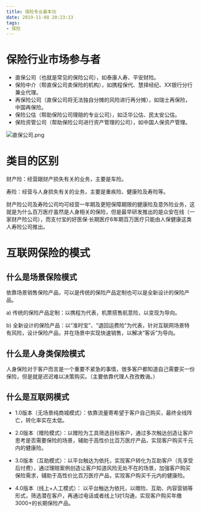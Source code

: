 ```yaml
---
title: 保险专业基本功
date: 2019-11-08 20:23:13
tags:
- 保险
---
```


# 保险行业市场参与者
 - 直保公司（也就是常见的保险公司），如泰康人寿、平安财险。
 - 保险中介（帮直保公司卖保险的机构），如携程保代、慧择经纪、XX银行分行兼业代理。
 - 再保险公司（直保公司将无法独自分摊的风险进行再分摊），如瑞士再保险，中国再保险。
 - 保险公估（帮助保险公司理赔的专业公司），如泛华公估、民太安公估。
 - 保险资管公司（帮助保险公司进行资产管理的公司），如中国人保资产管理。

![直保公司.png](直保公司.png)

# 类目的区别

财产险：经营跟财产损失有关的业务，主要是车险。

寿险：经营与人身损失有关的业务，主要是重疾险、健康险及寿险等。

财产险公司及寿险公司均可经营一年期及更短保障期限的健康险及意外险业务，这就是为什么百万医疗虽然是人身相关的保险，但是最早研发推出的是众安在线（一家财产险公司），而支付宝的好医保·长期医疗6年期百万医疗只能由人保健康这类人寿险公司推出。

# 互联网保险的模式

## 什么是场景保险模式

依靠场景销售保险产品，可以是传统的保险产品定制也可以是全新设计的保险产品。

a) 传统的保险产品定制：以携程为代表，机票搭售航意险，以变现为导向。

b) 全新设计的保险产品：以“准时宝”、“退回运费险”为代表，针对互联网场景特有风险，设计保险产品，并在场景中实现快速销售，以解决“客诉”为导向。

## 什么是人身类保险模式

人身保险对于客户而言是一个重要不紧急的事情，很多客户都知道自己需要买一份保险，但是就是迟迟难以决策购买。（主要依靠代理人孜孜教诲。）

## 什么是互联网模式

- 1.0版本（无场景纯商城模式）：依靠流量寄希望于客户自己购买，最终全线阵亡，转化率实在太低。

- 2.0版本（赠险模式）：以赠险为工具筛选目标客户，通过多次触达创造让客户思考是否需要保险的场景，辅助于高性价比百万医疗产品，实现客户购买千元内的健康险。

- 3.0版本（互助模式）：以平台触达为依托，实现客户转化为互助客户（先享受后付费），通过理赔案例创造让客户知道风险无处不在的场景，加强客户购买保险需求，辅助于高性价比百万医疗产品，实现客户购买千元内的健康险。

- 4.0版本（线上+人工模式）： 以平台触达为依托，以赠险、互助、内容营销等形式，筛选潜在客户，再通过电话或者线上1对1沟通，实现客户购买年缴3000+的长期保险产品。